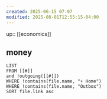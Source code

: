 ```yaml
---
created: 2025-06-15 07:07
modified: 2025-08-01T12:55:15-04:00
---
```

up:: [[economics]]
## money


```dataview
LIST
FROM [[#]]
and !outgoing([[#]])
WHERE !contains(file.name, "+ Home")
WHERE !contains(file.name, "Outbox")
SORT file.link asc
```
